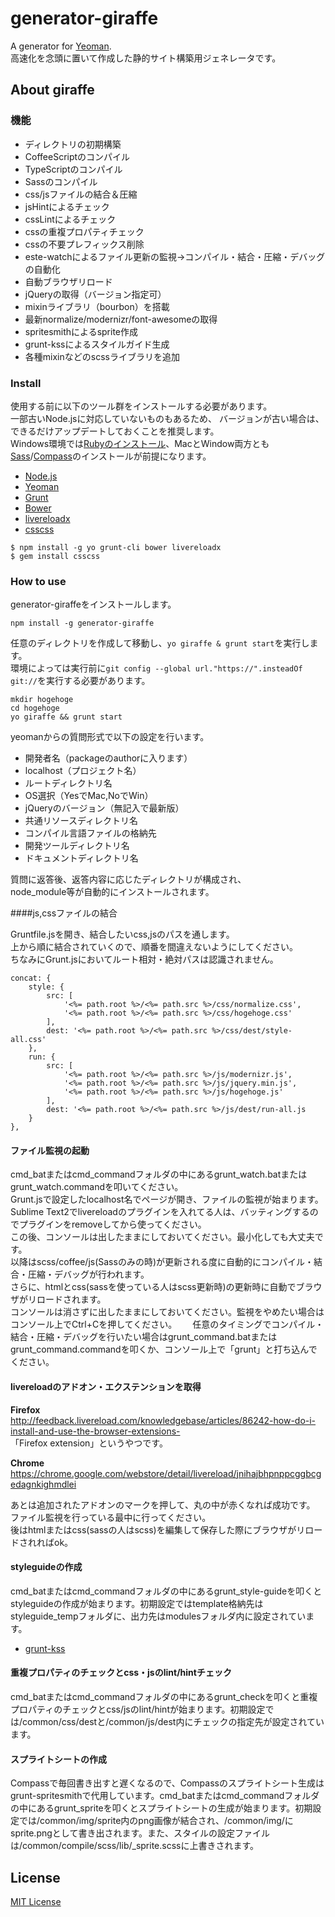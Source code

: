 # generator-giraffe

A generator for [Yeoman](http://yeoman.io).  
高速化を念頭に置いて作成した静的サイト構築用ジェネレータです。

## About giraffe

### 機能

* ディレクトリの初期構築
* CoffeeScriptのコンパイル
* TypeScriptのコンパイル
* Sassのコンパイル
* css/jsファイルの結合＆圧縮
* jsHintによるチェック
* cssLintによるチェック
* cssの重複プロパティチェック
* cssの不要プレフィックス削除
* este-watchによるファイル更新の監視→コンパイル・結合・圧縮・デバッグの自動化
* 自動ブラウザリロード
* jQueryの取得（バージョン指定可）
* mixinライブラリ（bourbon）を搭載
* 最新normalize/modernizr/font-awesomeの取得
* spritesmithによるsprite作成
* grunt-kssによるスタイルガイド生成
* 各種mixinなどのscssライブラリを追加

### Install

使用する前に以下のツール群をインストールする必要があります。  
一部古いNode.jsに対応していないものもあるため、  バージョンが古い場合は、できるだけアップデートしておくことを推奨します。  
Windows環境では[Rubyのインストール](https://www.ruby-lang.org/ja/downloads/)、MacとWindow両方とも[Sass](http://sass-lang.com/install)/[Compass](http://compass-style.org/install/)のインストールが前提になります。

- [Node.js](http://nodejs.jp/)
- [Yeoman](http://yeoman.io/)
- [Grunt](http://gruntjs.com/)
- [Bower](http://bower.io/)
- [livereloadx](http://nitoyon.github.io/livereloadx/)
- [csscss](http://zmoazeni.github.io/csscss/)

```
$ npm install -g yo grunt-cli bower livereloadx
$ gem install csscss
```

### How to use

generator-giraffeをインストールします。

	npm install -g generator-giraffe


任意のディレクトリを作成して移動し、```yo giraffe & grunt start```を実行します。  
環境によっては実行前に```git config --global url."https://".insteadOf git://```を実行する必要があります。

	mkdir hogehoge
	cd hogehoge
	yo giraffe && grunt start
	
yeomanからの質問形式で以下の設定を行います。

- 開発者名（packageのauthorに入ります）
- localhost（プロジェクト名）
- ルートディレクトリ名
- OS選択（YesでMac,NoでWin）
- jQueryのバージョン（無記入で最新版）
- 共通リソースディレクトリ名
- コンパイル言語ファイルの格納先
- 開発ツールディレクトリ名
- ドキュメントディレクトリ名

質問に返答後、返答内容に応じたディレクトリが構成され、  
node_module等が自動的にインストールされます。

####js,cssファイルの結合

Gruntfile.jsを開き、結合したいcss,jsのパスを通します。  
上から順に結合されていくので、順番を間違えないようにしてください。  
ちなみにGrunt.jsにおいてルート相対・絶対パスは認識されません。   

    concat: {
    	style: {
    		src: [
    			'<%= path.root %>/<%= path.src %>/css/normalize.css',
    			'<%= path.root %>/<%= path.src %>/css/hogehoge.css'
    		],
    		dest: '<%= path.root %>/<%= path.src %>/css/dest/style-all.css'
    	},
    	run: {
    		src: [
    			'<%= path.root %>/<%= path.src %>/js/modernizr.js',
    			'<%= path.root %>/<%= path.src %>/js/jquery.min.js',
    			'<%= path.root %>/<%= path.src %>/js/hogehoge.js'
    		],
    		dest: '<%= path.root %>/<%= path.src %>/js/dest/run-all.js
    	}
    },


#### ファイル監視の起動

cmd_batまたはcmd_commandフォルダの中にあるgrunt_watch.batまたはgrunt_watch.commandを叩いてください。  
Grunt.jsで設定したlocalhost名でページが開き、ファイルの監視が始まります。
Sublime Text2でlivereloadのプラグインを入れてる人は、バッティングするのでプラグインをremoveしてから使ってください。  
この後、コンソールは出したままにしておいてください。最小化しても大丈夫です。  
以降はscss/coffee/js(Sassのみの時)が更新される度に自動的にコンパイル・結合・圧縮・デバッグが行われます。  
さらに、htmlとcss(sassを使っている人はscss更新時)の更新時に自動でブラウザがリロードされます。  
コンソールは消さずに出したままにしておいてください。監視をやめたい場合はコンソール上でCtrl+Cを押してください。　　
任意のタイミングでコンパイル・結合・圧縮・デバッグを行いたい場合はgrunt_command.batまたはgrunt_command.commandを叩くか、コンソール上で「grunt」と打ち込んでください。

#### livereloadのアドオン・エクステンションを取得

**Firefox**   
http://feedback.livereload.com/knowledgebase/articles/86242-how-do-i-install-and-use-the-browser-extensions-  
「Firefox extension」というやつです。  

**Chrome**  
https://chrome.google.com/webstore/detail/livereload/jnihajbhpnppcggbcgedagnkighmdlei  


あとは追加されたアドオンのマークを押して、丸の中が赤くなれば成功です。  
ファイル監視を行っている最中に行ってください。  
後はhtmlまたはcss(sassの人はscss)を編集して保存した際にブラウザがリロードされればok。

#### styleguideの作成

cmd_batまたはcmd_commandフォルダの中にあるgrunt_style-guideを叩くとstyleguideの作成が始まります。初期設定ではtemplate格納先はstyleguide_tempフォルダに、出力先はmodulesフォルダ内に設定されています。

- [grunt-kss](https://github.com/t32k/grunt-kss)

#### 重複プロパティのチェックとcss・jsのlint/hintチェック

cmd_batまたはcmd_commandフォルダの中にあるgrunt_checkを叩くと重複プロパティのチェックとcss/jsのlint/hintが始まります。初期設定では/common/css/destと/common/js/dest内にチェックの指定先が設定されています。

#### スプライトシートの作成

Compassで毎回書き出すと遅くなるので、Compassのスプライトシート生成はgrunt-spritesmithで代用しています。cmd_batまたはcmd_commandフォルダの中にあるgrunt_spriteを叩くとスプライトシートの生成が始まります。初期設定では/common/img/sprite内のpng画像が結合され、/common/img/にsprite.pngとして書き出されます。また、スタイルの設定ファイルは/common/compile/scss/lib/_sprite.scssに上書きされます。

## License

[MIT License](http://en.wikipedia.org/wiki/MIT_License)

